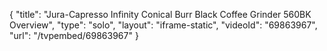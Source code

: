 {
    "title": "Jura-Capresso Infinity Conical Burr Black Coffee Grinder 560BK Overview",
    "type": "solo",
    "layout": "iframe-static",
    "videoId": "69863967",
    "url": "\/tvpembed\/69863967"
}